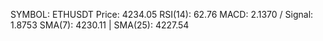SYMBOL: ETHUSDT
Price: 4234.05
RSI(14): 62.76
MACD: 2.1370 / Signal: 1.8753
SMA(7): 4230.11 | SMA(25): 4227.54
